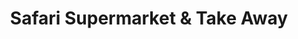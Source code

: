 ---
title: "Safari Supermarket & Take Away"
url: /pretoria/safari-supermarket-und-take-away/
shop: Lebensmittel
---